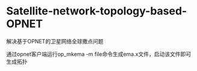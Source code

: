 # Satellite-network-topology-based-OPNET
解决基于OPNET的卫星网络全球撒点问题

通过opnet客户端运行op_mkema -m file命令生成ema.x文件，启动该文件即可生成拓扑
